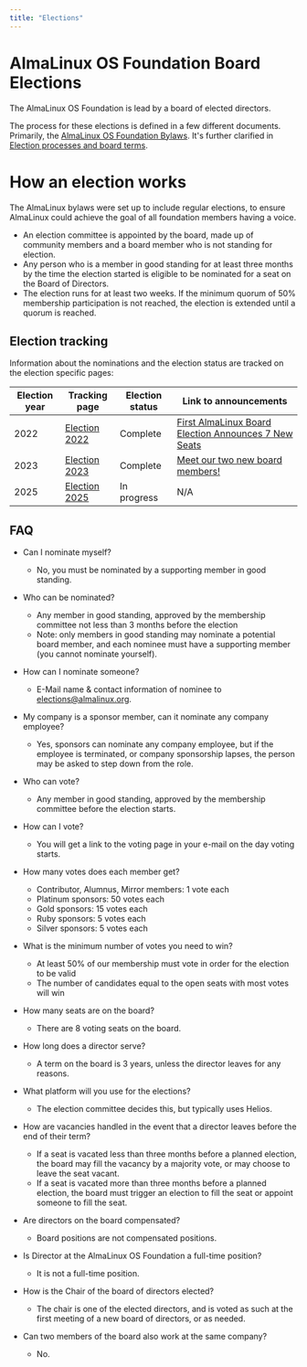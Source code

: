 ```yaml
---
title: "Elections"
---
```


# AlmaLinux OS Foundation Board Elections

The AlmaLinux OS Foundation is lead by a board of elected directors.

The process for these elections is defined in a few different documents. Primarily, the [AlmaLinux OS Foundation Bylaws](https://almalinux.org/p/foundation-bylaws/). It's further clarified in [Election processes and board terms](foundation/elections/processesandterms).

# How an election works

The AlmaLinux bylaws were set up to include regular elections, to ensure AlmaLinux could achieve the goal of all foundation members having a voice.

- An election committee is appointed by the board, made up of community members and a board member who is not standing for election.
- Any person who is a member in good standing for at least three months by the time the election started is eligible to be nominated for a seat on the Board of Directors.
- The election runs for at least two weeks. If the minimum quorum of 50% membership participation is not reached, the election is extended until a quorum is reached.

## Election tracking

Information about the nominations and the election status are tracked on the election specific pages:

| Election year | Tracking page                       | Election status | Link to announcements                                                                                                                    |
| ------------- | ----------------------------------- | --------------- | ---------------------------------------------------------------------------------------------------------------------------------------- |
| 2022          | [Election 2022](/Election2022.html) | Complete        | [First AlmaLinux Board Election Announces 7 New Seats](https://almalinux.org/blog/first-almalinux-board-election-announces-7-new-seats/) |
| 2023          | [Election 2023](/election2023.html) | Complete        | [Meet our two new board members!](https://almalinux.org/blog/2023-12-19-jun-and-alex-join-board/)                                        |
| 2025          | [Election 2025](/Election2025.html) | In progress     | N/A                                                                                                                                      |

## FAQ

- Can I nominate myself?
  - No, you must be nominated by a supporting member in good standing.

- Who can be nominated?
  - Any member in good standing, approved by the membership committee not less than 3 months before the election
  - Note: only members in good standing may nominate a potential board member, and each nominee must have a supporting member (you cannot nominate yourself).

- How can I nominate someone?
  - E-Mail name & contact information of nominee to [elections@almalinux.org](mailto:elections@almalinux.org).

- My company is a sponsor member, can it nominate any company employee?
  - Yes, sponsors can nominate any company employee, but if the employee is terminated, or company sponsorship lapses, the person may be asked to step down from the role.

- Who can vote?
  - Any member in good standing, approved by the membership committee before the election starts.

- How can I vote?
  - You will get a link to the voting page in your e-mail on the day voting starts.

- How many votes does each member get?
  - Contributor, Alumnus, Mirror members: 1 vote each
  - Platinum sponsors: 50 votes each
  - Gold sponsors: 15 votes each
  - Ruby sponsors: 5 votes each
  - Silver sponsors: 5 votes each

- What is the minimum number of votes you need to win?
  - At least 50% of our membership must vote in order for the election to be valid
  - The number of candidates equal to the open seats with most votes will win

- How many seats are on the board?
  - There are 8 voting seats on the board.

- How long does a director serve?
  - A term on the board is 3 years, unless the director leaves for any reasons.

- What platform will you use for the elections?
  - The election committee decides this, but typically uses Helios.

- How are vacancies handled in the event that a director leaves before the end of their term?
  - If a seat is vacated less than three months before a planned election, the board may fill the vacancy by a majority vote, or may choose to leave the seat vacant.
  - If a seat is vacated more than three months before a planned election, the board must trigger an election to fill the seat or appoint someone to fill the seat.

- Are directors on the board compensated?
  - Board positions are not compensated positions.

- Is Director at the AlmaLinux OS Foundation a full-time position?
  - It is not a full-time position.

- How is the Chair of the board of directors elected?
  - The chair is one of the elected directors, and is voted as such at the first meeting of a new board of directors, or as needed.

- Can two members of the board also work at the same company?
  - No.
